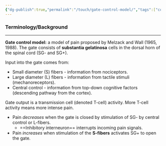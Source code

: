 ```yaml
---
{"dg-publish":true,"permalink":"/touch/gate-control-model/","tags":["cognitivescience","touch"]}
---
```


### **Terminology/Background**
---
**Gate control model:** a model of pain proposed by Melzack and Wall (1965, 1988). The gate consists of **substantia gelatinosa** cells in the dorsal horn of the spinal cord (SG- and SG+). 

Input into the gate comes from:
- Small diameter (S) fibers - information from nociceptors.
- Large diameter (L) fibers - information from tactile stimuli (mechanoreceptors).
- Central control - information from top-down cognitive factors (descending pathway from the cortex).

Gate output is a transmission cell (denoted T-cell) activity. More T-cell activity means more intense pain.
- Pain *decreases* when the gate is closed by stimulation of SG- by central control or L-fibers.
	- ==Inhibitory interneuron== interrupts incoming pain signals.
- Pain *increases* when stimulation of the **S-fibers** activates SG+ to open the gate.

